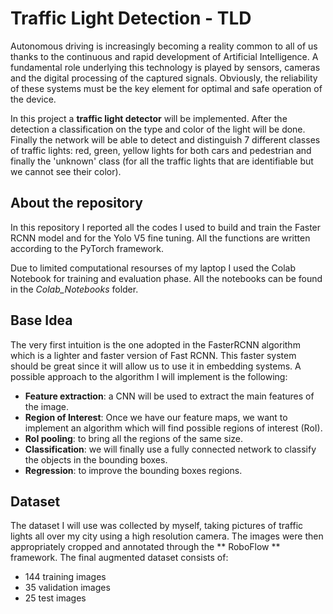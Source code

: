 # Traffic Light Detection - TLD
Autonomous driving is increasingly becoming a reality common to all of us thanks to the continuous and rapid development of Artificial Intelligence. A fundamental role underlying this technology is played by sensors, cameras and the digital processing of the captured signals. Obviously, the reliability of these systems must be the key element for optimal and safe operation of the device.

In this project a **traffic light detector** will be implemented. After the detection a classification on the type and color of the light will be done. Finally the network will be able to detect and distinguish 7 different classes of traffic lights: red, green, yellow lights for both cars and pedestrian  and finally the 'unknown' class (for all the traffic lights that are identifiable but we cannot see their color). 

## About the repository
In this repository I reported all the codes I used to build and train the Faster RCNN model and for the Yolo V5 fine tuning. All the functions are written according to the PyTorch framework. 

Due to limited computational resourses of my laptop I used the Colab Notebook for training and evaluation phase. All the notebooks can be found in the *Colab_Notebooks* folder. 



## Base Idea
The very first intuition is the one adopted in the FasterRCNN algorithm which is a lighter and faster version of Fast RCNN. This faster system should be great since it will allow us to use it in embedding systems. A possible approach to the algorithm I will implement is the following:
- **Feature extraction**: a CNN will be used to extract the main features of the image. 
- **Region of Interest**: Once we have our feature maps, we want to implement an algorithm which will find possible regions of interest (RoI).
- **RoI pooling**: to bring all the regions of the same size.
- **Classification**: we will finally use a fully connected network to classify the objects in the bounding boxes.
- **Regression**: to improve the bounding boxes regions. 

## Dataset
The dataset I will use was collected by myself, taking pictures of traffic lights all over my city using a high resolution camera. The images were then appropriately cropped and annotated through the ** RoboFlow ** framework. The final augmented dataset consists of:
- 144 training images
- 35 validation images
- 25 test images
